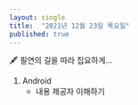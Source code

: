 ```yaml
---
layout: single
title:  "2021년 12월 23일 목요일"
published: true
---
```


🖋️ 필연의 길을 따라 집요하게...

1. Android
   - 내용 제공자 이해하기
